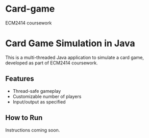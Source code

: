 # Card-game
ECM2414 coursework

# Card Game Simulation in Java
This is a multi-threaded Java application to simulate a card game, developed as part of ECM2414 coursework.

## Features
- Thread-safe gameplay
- Customizable number of players
- Input/output as specified

## How to Run
Instructions coming soon.
